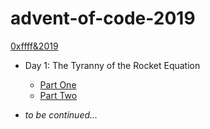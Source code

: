 # advent-of-code-2019

[0xffff&2019](https://adventofcode.com/2019)

* Day 1: The Tyranny of the Rocket Equation
    * [Part One](./src/main/java/day1/PartOne.java)
    * [Part Two](./src/main/java/day1/PartTwo.java)

* _to be continued..._